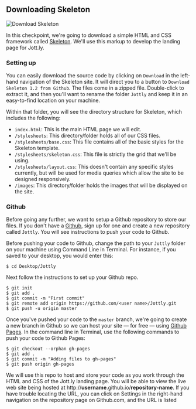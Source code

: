 ## Downloading Skeleton

![Download Skeleton](http://cl.ly/WEym/01-skeleton.png)

In this checkpoint, we're going to download a simple HTML and CSS framework called [Skeleton](http://www.getskeleton.com/). We'll use this markup to develop the landing page for Jott.ly.
	
### Setting up

You can easily download the source code by clicking on `Download` in the left-hand navigation of the Skeleton site. It will direct you to a button to `Download Skeleton 1.2 from Github`. The files come in a zipped file. Double-click to extract it, and then you'll want to rename the folder `Jottly` and keep it in an easy-to-find location on your machine.

Within that folder, you will see the directory structure for Skeleton, which includes the following:

* `index.html`: This is the main HTML page we will edit.
* `/stylesheets`: This directory/folder holds all of our CSS files.
* `/stylesheets/base.css`: This file contains all of the basic styles for the Skeleton template.
* `/stylesheets/skeleton.css`: This file is strictly the grid that we'll be using.
* `/stylesheets/layout.css`: This doesn't contain any specific styles currently, but will be used for media queries which allow the site to be designed responsively.
* `/images`: This directory/folder holds the images that will be displayed on the site.

### Github

Before going any further, we want to setup a Github repository to store our files. If you don't have a [Github](https://github.com/), sign up for one and create a new repository called `Jottly`.  You will see instructions to push your code to Github.

Before pushing your code to Github, change the path to your `Jottly` folder on your machine using Command Line in Terminal. For instance, if you saved to your desktop, you would enter this:

```bash(Terminal)
$ cd Desktop/Jottly
```

Next follow the instructions to set up your Github repo. 

```bash(Terminal)
$ git init
$ git add .
$ git commit -m "First commit"
$ git remote add origin https://github.com/<user name>/Jottly.git
$ git push -u origin master
```

Once you've pushed your code to the `master` branch, we're going to create a new branch in Github so we can host your site — for free — using [Github Pages](https://pages.github.com/). In the command line in Terminal, use the following commands to push your code to Github Pages:

```bash(Terminal)
$ git checkout --orphan gh-pages
$ git add .
$ git commit -m "Adding files to gh-pages"
$ git push origin gh-pages
```

We will use this repo to host and store your code as you work through the HTML and CSS of the Jott.ly landing page. You will be able to view the live web site being hosted at http://**username**.github.io/**repository-name**. If you have trouble locating the URL, you can click on Settings in the right-hand navigation on the repository page on Github.com, and the URL is listed 